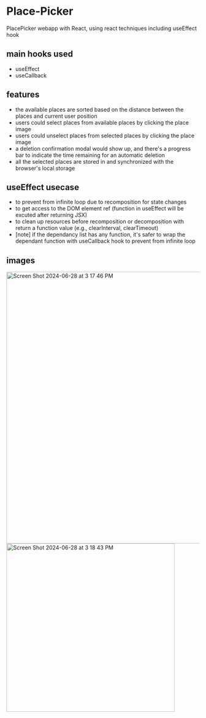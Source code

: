 # Place-Picker
PlacePicker webapp with React, using react techniques including useEffect hook

## main hooks used
- useEffect
- useCallback

## features
- the available places are sorted based on the distance between the places and current user position
- users could select places from available places by clicking the place image
- users could unselect places from selected places by clicking the place image
- a deletion confirmation modal would show up, and there's a progress bar to indicate the time remaining for an automatic deletion
- all the selected places are stored in and synchronized with the browser's local storage

## useEffect usecase
- to prevent from infinite loop due to recomposition for state changes
- to get access to the DOM element ref (function in useEffect will be excuted after returning JSX)
- to clean up resources before recomposition or decomposition with return a function value (e.g., clearInterval, clearTimeout)
- [note] if the dependancy list has any function, it's safer to wrap the dependant function with useCallback hook to prevent from infinite loop

## images
<img width="709" alt="Screen Shot 2024-06-28 at 3 17 46 PM" src="https://github.com/ezbuckeye/Place-Picker/assets/105604551/a69d871a-92d2-4f71-9d46-f68c8c6055f9">
<img width="439" alt="Screen Shot 2024-06-28 at 3 18 43 PM" src="https://github.com/ezbuckeye/Place-Picker/assets/105604551/d72ae75b-e099-48cb-98ab-21005695a95a">

